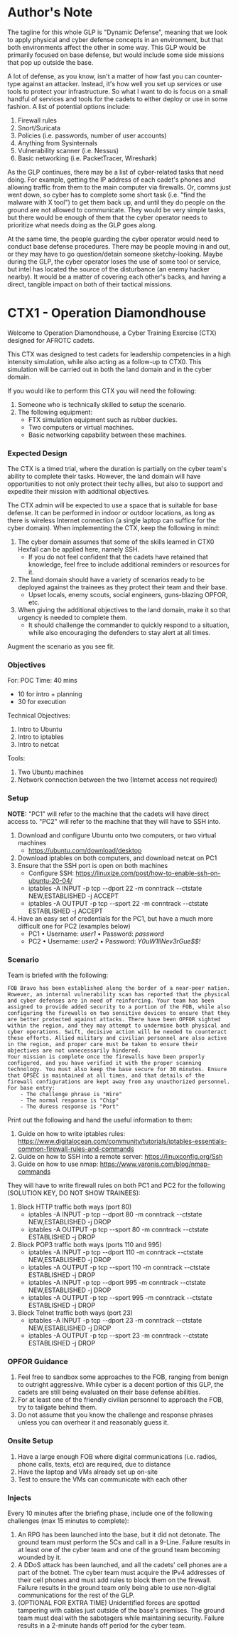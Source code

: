 # Author's Note

The tagline for this whole GLP is "Dynamic Defense", meaning that we look to apply physical and cyber defense concepts in an environment, but that both environments affect the other in some way. This GLP would be primarily focused on base defense, but would include some side missions that pop up outside the base.

A lot of defense, as you know, isn't a matter of how fast you can counter-type against an attacker. Instead, it's how well you set up services or use tools to protect your infrastructure. So what I want to do is focus on a small handful of services and tools for the cadets to either deploy or use in some fashion. A list of potential options include:

1. Firewall rules
2. Snort/Suricata
3. Policies (i.e. passwords, number of user accounts)
4. Anything from Sysinternals
5. Vulnerability scanner (i.e. Nessus)
6. Basic networking (i.e. PacketTracer, Wireshark)

As the GLP continues, there may be a list of cyber-related tasks that need doing. For example, getting the IP address of each cadet's phones and allowing traffic from them to the main computer via firewalls. Or, comms just went down, so cyber has to complete some short task (i.e. "find the malware with X tool") to get them back up, and until they do people on the ground are not allowed to communicate. They would be very simple tasks, but there would be enough of them that the cyber operator needs to prioritize what needs doing as the GLP goes along.

At the same time, the people guarding the cyber operator would need to conduct base defense procedures. There may be people moving in and out, or they may have to go question/detain someone sketchy-looking. Maybe during the GLP, the cyber operator loses the use of some tool or service, but intel has located the source of the disturbance (an enemy hacker nearby). It would be a matter of covering each other's backs, and having a direct, tangible impact on both of their tactical missions.

# CTX1 - Operation Diamondhouse

Welcome to Operation Diamondhouse, a Cyber Training Exercise (CTX) designed for AFROTC cadets.

This CTX was designed to test cadets for leadership competencies in a high intensity simulation, while also acting as a follow-up to CTX0. This simulation will be carried out in both the land domain and in the cyber domain.

If you would like to perform this CTX you will need the following:

1. Someone who is technically skilled to setup the scenario.
2. The following equipment:
    - FTX simulation equipment such as rubber duckies.
    - Two computers or virtual machines.
    - Basic networking capability between these machines.

### Expected Design

The CTX is a timed trial, where the duration is partially on the cyber team's ability to complete their tasks. However, the land domain will have opportunities to not only protect their techy allies, but also to support and expedite their mission with additional objectives.

The CTX admin will be expected to use a space that is suitable for base defense. It can be performed in indoor or outdoor locations, as long as there is wireless Internet connection (a single laptop can suffice for the cyber domain). When implementing the CTX, keep the following in mind:

1. The cyber domain assumes that some of the skills learned in CTX0 Hexfall can be applied here, namely SSH.
    - If you do not feel confident that the cadets have retained that knowledge, feel free to include additional reminders or resources for it.
2. The land domain should have a variety of scenarios ready to be deployed against the trainees as they protect their team and their base.
    - Upset locals, enemy scouts, social engineers, guns-blazing OPFOR, etc.
3. When giving the additional objectives to the land domain, make it so that urgency is needed to complete them.
    - It should challenge the commander to quickly respond to a situation, while also encouraging the defenders to stay alert at all times.

Augment the scenario as you see fit.

### Objectives

For: POC
Time: 40 mins
 - 10 for intro + planning
 - 30 for execution

Technical Objectives:
1. Intro to Ubuntu
2. Intro to iptables
3. Intro to netcat

Tools:
1. Two Ubuntu machines
2. Network connection between the two (Internet access not required)

### Setup

**NOTE:** "PC1" will refer to the machine that the cadets will have direct access to. "PC2" will refer to the machine that they will have to SSH into.

1. Download and configure Ubuntu onto two computers, or two virtual machines
    - https://ubuntu.com/download/desktop
2. Download iptables on both computers, and download netcat on PC1
3. Ensure that the SSH port is open on both machines
    - Configure SSH: https://linuxize.com/post/how-to-enable-ssh-on-ubuntu-20-04/
    - iptables -A INPUT -p tcp --dport 22 -m conntrack --ctstate NEW,ESTABLISHED -j ACCEPT
    - iptables -A OUTPUT -p tcp --sport 22 -m conntrack --ctstate ESTABLISHED -j ACCEPT
4. Have an easy set of credentials for the PC1, but have a much more difficult one for PC2 (examples below)
    - PC1
        • Username: _user1_
        • Password: _password_
    - PC2
        • Username: _user2_
        • Password: _Y0uW1llNev3rGue$$!_

### Scenario

Team is briefed with the following:

    FOB Bravo has been established along the border of a near-peer nation. However, an internal vulnerability scan has reported that the physical and cyber defenses are in need of reinforcing. Your team has been assigned to provide added security to a portion of the FOB, while also configuring the firewalls on two sensitive devices to ensure that they are better protected against attacks. There have been OPFOR sighted within the region, and they may attempt to undermine both physical and cyber operations. Swift, decisive action will be needed to counteract these efforts. Allied military and civilian personnel are also active in the region, and proper care must be taken to ensure their objectives are not unnecessarily hindered.
    Your mission is complete once the firewalls have been properly configured, and you have verified it with the proper scanning technology. You must also keep the base secure for 30 minutes. Ensure that OPSEC is maintained at all times, and that details of the firewall configurations are kept away from any unauthorized personnel.
    For base entry:
        - The challenge phrase is "Wire"
        - The normal response is "Chip"
        - The duress response is "Port"

Print out the following and hand the useful information to them:

1. Guide on how to write iptables rules: https://www.digitalocean.com/community/tutorials/iptables-essentials-common-firewall-rules-and-commands
2. Guide on how to SSH into a remote server: https://linuxconfig.org/Ssh
3. Guide on how to use nmap: https://www.varonis.com/blog/nmap-commands

They will have to write firewall rules on both PC1 and PC2 for the following (SOLUTION KEY, DO NOT SHOW TRAINEES):
1. Block HTTP traffic both ways (port 80)
    - iptables -A INPUT -p tcp --dport 80 -m conntrack --ctstate NEW,ESTABLISHED -j DROP
    - iptables -A OUTPUT -p tcp --sport 80 -m conntrack --ctstate ESTABLISHED -j DROP
2. Block POP3 traffic both ways (ports 110 and 995)
    - iptables -A INPUT -p tcp --dport 110 -m conntrack --ctstate NEW,ESTABLISHED -j DROP
    - iptables -A OUTPUT -p tcp --sport 110 -m conntrack --ctstate ESTABLISHED -j DROP
    - iptables -A INPUT -p tcp --dport 995 -m conntrack --ctstate NEW,ESTABLISHED -j DROP
    - iptables -A OUTPUT -p tcp --sport 995 -m conntrack --ctstate ESTABLISHED -j DROP
3. Block Telnet traffic both ways (port 23)
    - iptables -A INPUT -p tcp --dport 23 -m conntrack --ctstate NEW,ESTABLISHED -j DROP
    - iptables -A OUTPUT -p tcp --sport 23 -m conntrack --ctstate ESTABLISHED -j DROP

### OPFOR Guidance
1. Feel free to sandbox some approaches to the FOB, ranging from benign to outright aggressive. While cyber is a decent portion of this GLP, the cadets are still being evaluated on their base defense abilities.
2. For at least one of the friendly civilian personnel to approach the FOB, try to tailgate behind them. 
3. Do not assume that you know the challenge and response phrases unless you can overhear it and reasonably guess it.

### Onsite Setup
1. Have a large enough FOB where digital communications (i.e. radios, phone calls, texts, etc) are required, due to distance
2. Have the laptop and VMs already set up on-site
3. Test to ensure the VMs can communicate with each other

### Injects
Every 10 minutes after the briefing phase, include one of the following challenges (max 15 minutes to complete):
1. An RPG has been launched into the base, but it did not detonate. The ground team must perform the 5Cs and call in a 9-Line. Failure results in at least one of the cyber team and one of the ground team becoming wounded by it.
2. A DDoS attack has been launched, and all the cadets' cell phones are a part of the botnet. The cyber team must acquire the IPv4 addresses of their cell phones and must add rules to block them on the firewall. Failure results in the ground team only being able to use non-digital communications for the rest of the GLP.
3. (OPTIONAL FOR EXTRA TIME) Unidentified forces are spotted tampering with cables just outside of the base's premises. The ground team must deal with the sabotagers while maintaining security. Failure results in a 2-minute hands off period for the cyber team.
